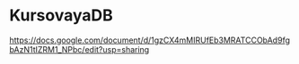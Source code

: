 # KursovayaDB
https://docs.google.com/document/d/1gzCX4mMIRUfEb3MRATCCObAd9fgbAzN1tIZRM1_NPbc/edit?usp=sharing
